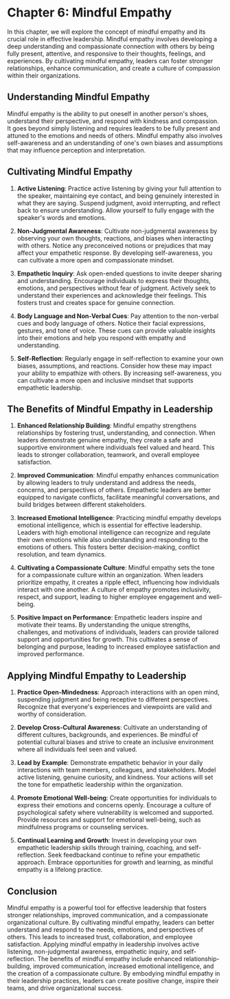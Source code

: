 Chapter 6: Mindful Empathy
==========================

In this chapter, we will explore the concept of mindful empathy and its crucial role in effective leadership. Mindful empathy involves developing a deep understanding and compassionate connection with others by being fully present, attentive, and responsive to their thoughts, feelings, and experiences. By cultivating mindful empathy, leaders can foster stronger relationships, enhance communication, and create a culture of compassion within their organizations.

Understanding Mindful Empathy
-----------------------------

Mindful empathy is the ability to put oneself in another person's shoes, understand their perspective, and respond with kindness and compassion. It goes beyond simply listening and requires leaders to be fully present and attuned to the emotions and needs of others. Mindful empathy also involves self-awareness and an understanding of one's own biases and assumptions that may influence perception and interpretation.

Cultivating Mindful Empathy
---------------------------

1. **Active Listening**: Practice active listening by giving your full attention to the speaker, maintaining eye contact, and being genuinely interested in what they are saying. Suspend judgment, avoid interrupting, and reflect back to ensure understanding. Allow yourself to fully engage with the speaker's words and emotions.

2. **Non-Judgmental Awareness**: Cultivate non-judgmental awareness by observing your own thoughts, reactions, and biases when interacting with others. Notice any preconceived notions or prejudices that may affect your empathetic response. By developing self-awareness, you can cultivate a more open and compassionate mindset.

3. **Empathetic Inquiry**: Ask open-ended questions to invite deeper sharing and understanding. Encourage individuals to express their thoughts, emotions, and perspectives without fear of judgment. Actively seek to understand their experiences and acknowledge their feelings. This fosters trust and creates space for genuine connection.

4. **Body Language and Non-Verbal Cues**: Pay attention to the non-verbal cues and body language of others. Notice their facial expressions, gestures, and tone of voice. These cues can provide valuable insights into their emotions and help you respond with empathy and understanding.

5. **Self-Reflection**: Regularly engage in self-reflection to examine your own biases, assumptions, and reactions. Consider how these may impact your ability to empathize with others. By increasing self-awareness, you can cultivate a more open and inclusive mindset that supports empathetic leadership.

The Benefits of Mindful Empathy in Leadership
---------------------------------------------

1. **Enhanced Relationship Building**: Mindful empathy strengthens relationships by fostering trust, understanding, and connection. When leaders demonstrate genuine empathy, they create a safe and supportive environment where individuals feel valued and heard. This leads to stronger collaboration, teamwork, and overall employee satisfaction.

2. **Improved Communication**: Mindful empathy enhances communication by allowing leaders to truly understand and address the needs, concerns, and perspectives of others. Empathetic leaders are better equipped to navigate conflicts, facilitate meaningful conversations, and build bridges between different stakeholders.

3. **Increased Emotional Intelligence**: Practicing mindful empathy develops emotional intelligence, which is essential for effective leadership. Leaders with high emotional intelligence can recognize and regulate their own emotions while also understanding and responding to the emotions of others. This fosters better decision-making, conflict resolution, and team dynamics.

4. **Cultivating a Compassionate Culture**: Mindful empathy sets the tone for a compassionate culture within an organization. When leaders prioritize empathy, it creates a ripple effect, influencing how individuals interact with one another. A culture of empathy promotes inclusivity, respect, and support, leading to higher employee engagement and well-being.

5. **Positive Impact on Performance**: Empathetic leaders inspire and motivate their teams. By understanding the unique strengths, challenges, and motivations of individuals, leaders can provide tailored support and opportunities for growth. This cultivates a sense of belonging and purpose, leading to increased employee satisfaction and improved performance.

Applying Mindful Empathy to Leadership
--------------------------------------

1. **Practice Open-Mindedness**: Approach interactions with an open mind, suspending judgment and being receptive to different perspectives. Recognize that everyone's experiences and viewpoints are valid and worthy of consideration.

2. **Develop Cross-Cultural Awareness**: Cultivate an understanding of different cultures, backgrounds, and experiences. Be mindful of potential cultural biases and strive to create an inclusive environment where all individuals feel seen and valued.

3. **Lead by Example**: Demonstrate empathetic behavior in your daily interactions with team members, colleagues, and stakeholders. Model active listening, genuine curiosity, and kindness. Your actions will set the tone for empathetic leadership within the organization.

4. **Promote Emotional Well-being**: Create opportunities for individuals to express their emotions and concerns openly. Encourage a culture of psychological safety where vulnerability is welcomed and supported. Provide resources and support for emotional well-being, such as mindfulness programs or counseling services.

5. **Continual Learning and Growth**: Invest in developing your own empathetic leadership skills through training, coaching, and self-reflection. Seek feedbackand continue to refine your empathetic approach. Embrace opportunities for growth and learning, as mindful empathy is a lifelong practice.

Conclusion
----------

Mindful empathy is a powerful tool for effective leadership that fosters stronger relationships, improved communication, and a compassionate organizational culture. By cultivating mindful empathy, leaders can better understand and respond to the needs, emotions, and perspectives of others. This leads to increased trust, collaboration, and employee satisfaction. Applying mindful empathy in leadership involves active listening, non-judgmental awareness, empathetic inquiry, and self-reflection. The benefits of mindful empathy include enhanced relationship-building, improved communication, increased emotional intelligence, and the creation of a compassionate culture. By embodying mindful empathy in their leadership practices, leaders can create positive change, inspire their teams, and drive organizational success.
